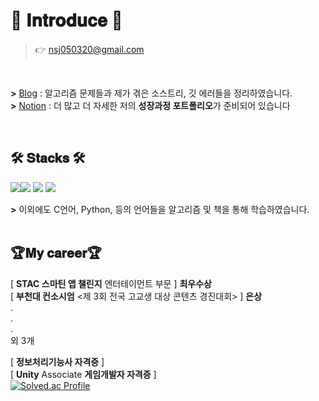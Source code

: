# 🤗 𝐈𝐧𝐭𝐫𝐨𝐝𝐮𝐜𝐞 🤗
> 👉 nsj050320@gmail.com

<br>

**>** [Blog](https://nsj050320.tistory.com) : 알고리즘 문제들과 제가 겪은 소스트리, 깃 에러들을 정리하였습니다.<br>
**>** [Notion](https://namsojeong.notion.site/7f0458df2aa844389355cbafa409a846?pvs=4) : 더 많고 더 자세한 저의 **성장과정 포트폴리오**가 준비되어 있습니다<br>

<br>

## 🛠 𝐒𝐭𝐚𝐜𝐤𝐬 🛠
 <img src="https://img.shields.io/badge/Unity-%23000000?style=for-the-badge&logo=unity&logoColor=white"><img src="https://img.shields.io/badge/Unreal-0E1128?style=for-the-badge&logo=Unreal Engine&logoColor=white"> <img src="https://img.shields.io/badge/C++-%2300599C?style=for-the-badge&logo=c%2B%2B&logoColor=white">
 <img src="https://img.shields.io/badge/C%23-%23239120?style=for-the-badge&logo=c-sharp&logoColor=white">
<br>

**>** 이외에도 C언어, Python, 등의 언어들을 알고리즘 및 책을 통해 학습하였습니다.<br>
<br>

## 🏆𝐌𝐲 𝐜𝐚𝐫𝐞𝐞𝐫🏆

[ **STAC 스마틴 앱 챌린지** 엔터테이먼트 부문 ]  **최우수상** <br>
[ **부천대 컨소시엄** <제 3회 전국 고교생 대상 콘텐츠 경진대회> ] **은상** <br>
.
<br>
.
<br>
.
<br>
외 3개
<br>

[ **정보처리기능사 자격증** ] <br>
[ **Unity** Associate **게임개발자 자격증** ]<br>
[![Solved.ac Profile](http://mazassumnida.wtf/api/v2/generate_badge?boj=nsj050320)](https://solved.ac/nsj050320/)
